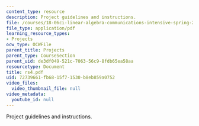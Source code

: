 ```yaml
---
content_type: resource
description: Project guidelines and instructions.
file: /courses/18-06ci-linear-algebra-communications-intensive-spring-2004/72739661fb6815f71530b8eb859a0752_rs4.pdf
file_type: application/pdf
learning_resource_types:
- Projects
ocw_type: OCWFile
parent_title: Projects
parent_type: CourseSection
parent_uid: de3df049-521c-7063-56c9-8fdb65ea58aa
resourcetype: Document
title: rs4.pdf
uid: 72739661-fb68-15f7-1530-b8eb859a0752
video_files:
  video_thumbnail_file: null
video_metadata:
  youtube_id: null
---
```

Project guidelines and instructions.

